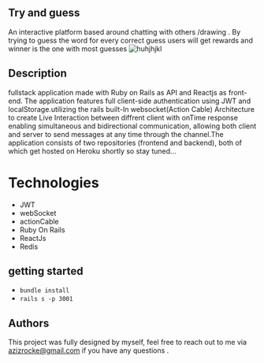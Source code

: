 ##  Try and guess
An interactive  platform based around chatting with others /drawing . By  trying to guess the word for every  correct guess users will get rewards and winner is the one with most guesses
![huhjhjkl](https://user-images.githubusercontent.com/79036942/143084154-432d5d27-6f5f-44ee-807b-fcb3f5b175ec.PNG)

## Description
fullstack application made  with Ruby on Rails as API  and Reactjs as front-end. The application features full client-side authentication using JWT and localStorage.utilizing the rails built-In websocket(Action Cable) Architecture to create Live Interaction  between diffrent client with onTime response enabling simultaneous and bidirectional communication, allowing both client and server to send messages at any time through the channel.The application consists of two repositories (frontend and backend), both of which  get hosted on Heroku shortly so stay tuned...
# Technologies 
- JWT
- webSocket
- actionCable
- Ruby On Rails
- ReactJs
- Redis
## getting started
- `bundle install`
- `rails s -p 3001`
## Authors
This project was fully designed by myself, feel free to reach out to me via azizrocke@gmail.com if you have any questions .
